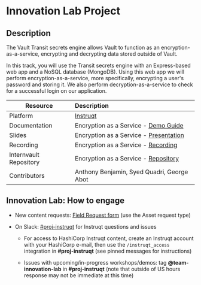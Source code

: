 # Innovation Lab Project

## Description
The Vault Transit secrets engine allows Vault to function as an encryption-as-a-service, encrypting and decrypting data stored outside of Vault.

In this track, you will use the Transit secrets engine with an Express-based web app and a NoSQL database (MongoDB). Using this web app we will perform encryption-as-a-service, more specifically, encrypting a user's password and storing it. We also perform decryption-as-a-service to check for a successful login on our application.

| Resource | Description |
|----------|:------------|
| Platform | [Instruqt][1] |
| Documentation | Encryption as a Service - [Demo Guide][2] |
| Slides | Encryption as a Service - [Presentation][3] |
| Recording | Encryption as a Service - [Recording][4] |
| Internvault Repository | Encryption as a Service - [Repository][5] |
| Contributors | Anthony Benjamin, Syed Quadri, George Abot |

## Innovation Lab: How to engage

- New content requests: [Field Request form][6] (use the Asset request type)
- On Slack: [#proj-instruqt][7] for Instruqt questions and issues

  - For access to HashiCorp Instruqt content, create an Instruqt account with your HashiCorp e-mail, then use the `/instruqt_access` integration in **#proj-instruqt** (see pinned messages for instructions)

  - Issues with upcoming/in-progress workshops/demos: tag **@team-innovation-lab** in **#proj-instruqt** (note that outside of US hours response may not be immediate at this time)


[1]: <https://play.instruqt.com/hashicorp/tracks/encryption-as-a-service> "Encyption as a Service - Instruqt Track"
[2]: <https://docs.google.com/document/d/1u77Yqi5vWqEwSHIv01UV6bZDtyITJ9snqY2yXg74Tj4/edit#heading=h.6zciqk55xcx0> "Encryption as a Service - Vault Transit Secrets Engine Documentation"
[3]: <https://docs.google.com/presentation/d/1NDbTm4L7OoBTwCTq1E6TZkSQChMrMPqGUOcO_V5AL08/edit#slide=id.g13bafb93024_0_0> "Encryption as a Service - Vault Transit Secrets Engine Presentation"
[4]: <TBD> "Encryption as a Service - Video Walkthrough"
[5]: <https://github.com/hashicorp/se-demo-vault-intern> "Encryption as a Service"
[6]: <https://hashicorp.wufoo.com/forms/field-requests-products-assets> "Field Request form"
[7]: <https://hashicorp.slack.com/archives/CGYB4R3NX> "proj-instruct"